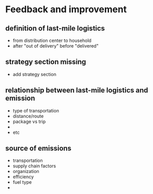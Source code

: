 # Feedback and improvement

## definition of last-mile logistics
- from distribution center to household
- after "out of delivery" before "delivered"

## strategy section missing
- add strategy section

## relationship between last-mile logistics and emission
- type of transportation
- distance/route
- package vs trip
- 
- etc

## source of emissions
- transportation
- supply chain factors
- organization
- efficiency
- fuel type
- 